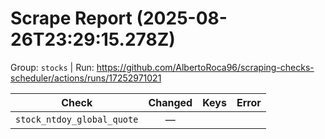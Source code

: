 # Scrape Report (2025-08-26T23:29:15.278Z)

Group: `stocks`  |  Run: https://github.com/AlbertoRoca96/scraping-checks-scheduler/actions/runs/17252971021

| Check | Changed | Keys | Error |
|---|:---:|:--|:--|
| `stock_ntdoy_global_quote` | — |  |  |
